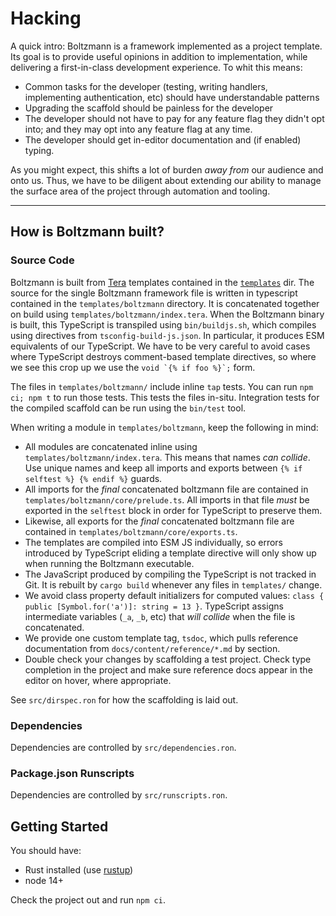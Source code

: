 # Hacking

A quick intro: Boltzmann is a framework implemented as a project template. Its
goal is to provide useful opinions in addition to implementation, while
delivering a first-in-class development experience. To whit this means:

- Common tasks for the developer (testing, writing handlers, implementing
  authentication, etc) should have understandable patterns
- Upgrading the scaffold should be painless for the developer
- The developer should not have to pay for any feature flag they didn't
  opt into; and they may opt into any feature flag at any time.
- The developer should get in-editor documentation and (if enabled) typing.

As you might expect, this shifts a lot of burden _away from_ our audience and
onto us. Thus, we have to be diligent about extending our ability to manage
the surface area of the project through automation and tooling.

---

## How is Boltzmann built?

### Source Code

Boltzmann is built from [Tera] templates contained in the
[`templates`](./templates) dir. The source for the single Boltzmann framework
file is written in typescript contained in the `templates/boltzmann` directory.
It is concatenated together on build using `templates/boltzmann/index.tera`.
When the Boltzmann binary is built, this TypeScript is transpiled using
`bin/buildjs.sh`, which compiles using directives from `tsconfig-build-js.json`.
In particular, it produces ESM equivalents of our TypeScript. We have to be
very careful to avoid cases where TypeScript destroys comment-based template
directives, so where we see this crop up we use the ``void `{% if foo %}`;``
form.

The files in `templates/boltzmann/` include inline `tap` tests. You can run
`npm ci; npm t` to run those tests. This tests the files in-situ. Integration
tests for the compiled scaffold can be run using the `bin/test` tool.

When writing a module in `templates/boltzmann`, keep the following in mind:

- All modules are concatenated inline using `templates/boltzmann/index.tera`.
  This means that names _can collide_. Use unique names and keep all imports
  and exports between `{% if selftest %} {% endif %}` guards.
- All imports for the _final_ concatenated boltzmann file are contained in
  `templates/boltzmann/core/prelude.ts`. All imports in that file _must_ be
  exported in the `selftest` block in order for TypeScript to preserve them.
- Likewise, all exports for the _final_ concatenated boltzmann file are contained
  in `templates/boltzmann/core/exports.ts`. 
- The templates are compiled into ESM JS individually, so errors introduced by
  TypeScript eliding a template directive will only show up when running the
  Boltzmann executable.
- The JavaScript produced by compiling the TypeScript is not tracked in Git.
  It is rebuilt by `cargo build` whenever any files in `templates/` change.
- We avoid class property default initializers for computed values: `class {
  public [Symbol.for('a')]: string = 13 }`. TypeScript assigns intermediate
  variables (`_a`, `_b`, etc) that _will collide_ when the file is concatenated.
- We provide one custom template tag, `tsdoc`, which pulls reference documentation
  from `docs/content/reference/*.md` by section.
- Double check your changes by scaffolding a test project. Check type
  completion in the project and make sure reference docs appear in the editor
  on hover, where appropriate.

See `src/dirspec.ron` for how the scaffolding is laid out.

### Dependencies

Dependencies are controlled by `src/dependencies.ron`.

### Package.json Runscripts

Dependencies are controlled by `src/runscripts.ron`.

## Getting Started

You should have:

- Rust installed (use [rustup])
- node 14+

Check the project out and run `npm ci`.

[Tera]: https://tera.netlify.app/docs/
[rustup]: https://rustup.rs/
